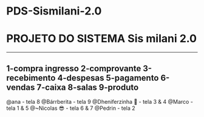 # PDS-Sismilani-2.0

# PROJETO DO SISTEMA Sis milani 2.0 
--------------------------------------
1-compra ingresso
2-comprovante
3-recebimento
4-despesas
5-pagamento
6-vendas
7-caixa
8-salas
9-produto
--------------------------------------
@ana - tela 8
@Bárrberita - tela 9
@Dheniferzinha 🤠 - tela 3 & 4
@Marco - tela 1 & 5
@~Nicolas 😎 - tela 6 & 7
@Pedrin - tela 2
